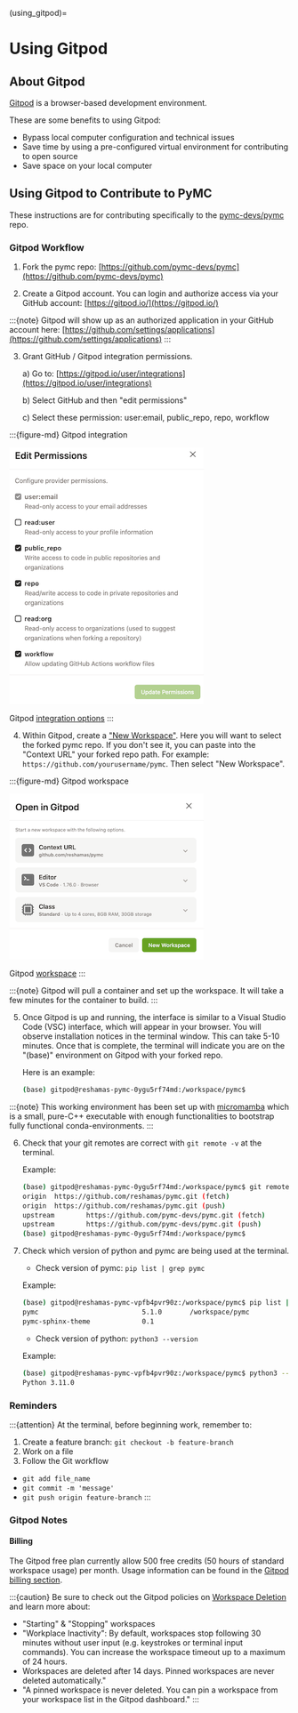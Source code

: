 (using_gitpod)=
# Using Gitpod

## About Gitpod
[Gitpod](https://www.gitpod.io/) is a browser-based development environment.

These are some benefits to using Gitpod:

- Bypass local computer configuration and technical issues
- Save time by using a pre-configured virtual environment for contributing to open source
- Save space on your local computer

## Using Gitpod to Contribute to PyMC

These instructions are for contributing specifically to the [pymc-devs/pymc](https://github.com/pymc-devs/pymc) repo.

### Gitpod Workflow

1. Fork the pymc repo: [https://github.com/pymc-devs/pymc](https://github.com/pymc-devs/pymc)

2. Create a Gitpod account. You can login and authorize access via your GitHub account:  [https://gitpod.io/](https://gitpod.io/)

:::{note}
Gitpod will show up as an authorized application in your GitHub account here: [https://github.com/settings/applications](https://github.com/settings/applications)
:::

3. Grant GitHub / Gitpod integration permissions.

    a) Go to: [https://gitpod.io/user/integrations](https://gitpod.io/user/integrations)

    b) Select GitHub and then "edit permissions"

    c) Select these permission: user:email, public_repo, repo, workflow

:::{figure-md} Gitpod integration

![gitpod_integration](gitpod/gitpod_integration.png)

Gitpod [integration options](https://gitpod.io/user/integrations)
:::

4. Within Gitpod, create a ["New Workspace"](https://gitpod.io/workspaces).  Here you will want to select the forked pymc repo. If you don't see it, you can paste into the "Context URL" your forked repo path.  For example:  `https://github.com/yourusername/pymc`.  Then select "New Workspace".

:::{figure-md} Gitpod workspace

![gitpod_workspace](gitpod/gitpod_workspace.png)

Gitpod [workspace](https://gitpod.io/workspaces)
:::

:::{note}
Gitpod will pull a container and set up the workspace.  It will take a few minutes for the container to build.
:::

5. Once Gitpod is up and running, the interface is similar to a Visual Studio Code (VSC) interface, which will appear in your browser. You will observe installation notices in the terminal window.  This can take 5-10 minutes. Once that is complete, the terminal will indicate you are on the "(base)" environment on Gitpod with your forked repo.

    Here is an example:

    ```bash
    (base) gitpod@reshamas-pymc-0ygu5rf74md:/workspace/pymc$
    ```

:::{note}
This working environment has been set up with [micromamba](https://mamba.readthedocs.io/en/latest/user_guide/micromamba.html) which is a small, pure-C++ executable with enough functionalities to bootstrap fully functional conda-environments.
:::

6. Check that your git remotes are correct with `git remote -v` at the terminal.

    Example:

    ```bash
    (base) gitpod@reshamas-pymc-0ygu5rf74md:/workspace/pymc$ git remote -v
    origin  https://github.com/reshamas/pymc.git (fetch)
    origin  https://github.com/reshamas/pymc.git (push)
    upstream        https://github.com/pymc-devs/pymc.git (fetch)
    upstream        https://github.com/pymc-devs/pymc.git (push)
    (base) gitpod@reshamas-pymc-0ygu5rf74md:/workspace/pymc$
    ```

7. Check which version of python and pymc are being used at the terminal.

    * Check version of pymc: `pip list | grep pymc`

    Example:

    ```bash
    (base) gitpod@reshamas-pymc-vpfb4pvr90z:/workspace/pymc$ pip list | grep pymc
    pymc                          5.1.0       /workspace/pymc
    pymc-sphinx-theme             0.1
    ```

    * Check version of python: `python3 --version`

    Example:

    ```bash
    (base) gitpod@reshamas-pymc-vpfb4pvr90z:/workspace/pymc$ python3 --version
    Python 3.11.0
    ```

### Reminders

:::{attention}
At the terminal, before beginning work, remember to:

1. Create a feature branch: `git checkout -b feature-branch`
1. Work on a file
1. Follow the Git workflow
  * `git add file_name`
  * `git commit -m 'message'`
  * `git push origin feature-branch`
:::

### Gitpod Notes

#### Billing
The Gitpod free plan currently allow 500 free credits (50 hours of standard workspace usage) per month. Usage information can be found in the [Gitpod billing section](https://gitpod.io/user/billing).

:::{caution}
Be sure to check out the Gitpod policies on [Workspace Deletion](https://www.gitpod.io/docs/configure/workspaces/workspace-lifecycle#workspace-deletion) and learn more about:

- "Starting" & "Stopping" workspaces
- "Workplace Inactivity": By default, workspaces stop following 30 minutes without user input (e.g. keystrokes or terminal input commands). You can increase the workspace timeout up to a maximum of 24 hours.
- Workspaces are deleted after 14 days. Pinned workspaces are never deleted automatically."
- "A pinned workspace is never deleted. You can pin a workspace from your workspace list in the Gitpod dashboard."
:::
